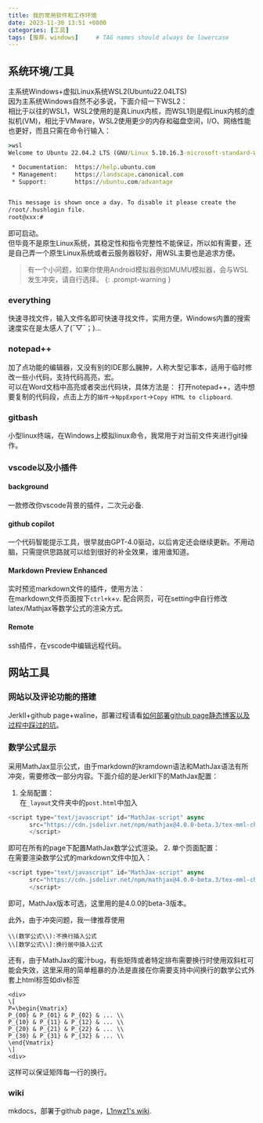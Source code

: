 ```yaml
---
title: 我的常用软件和工作环境
date: 2023-11-30 13:51 +0800
categories: [工具]
tags: [推荐，windows]     # TAG names should always be lowercase
---
```


## 系统环境/工具
主系统Windows+虚拟Linux系统WSL2(Ubuntu22.04LTS)  
因为主系统Windows自然不必多说，下面介绍一下WSL2：  
相比于以往的WSL1，WSL2使用的是真Linux内核，而WSL1则是假Linux内核的虚拟机(VM)，相比于VMware，WSL2使用更少的内存和磁盘空间，I/O、网络性能也更好，而且只需在命令行输入：  
```cmd 
>wsl
Welcome to Ubuntu 22.04.2 LTS (GNU/Linux 5.10.16.3-microsoft-standard-WSL2 x86_64)

 * Documentation:  https://help.ubuntu.com
 * Management:     https://landscape.canonical.com
 * Support:        https://ubuntu.com/advantage


This message is shown once a day. To disable it please create the
/root/.hushlogin file.
root@xxx:#
```

即可启动。  
但毕竟不是原生Linux系统，其稳定性和指令完整性不能保证，所以如有需要，还是自己弄一个原生Linux系统或者云服务器较好，用WSL主要也是追求方便。
> 有一个小问题，如果你使用Android模拟器例如MUMU模拟器，会与WSL发生冲突，请自行选择。
{: .prompt-warning }
### everything
快速寻找文件，输入文件名即可快速寻找文件，实用方便，Windows内置的搜索速度实在是太感人了(ˉ▽ˉ；)...
### notepad++
加了点功能的编辑器，又没有别的IDE那么臃肿，人称大型记事本，适用于临时修改一些小代码，支持代码高亮，宏。  
可以在Word文档中高亮或者突出代码块，具体方法是：
打开notepad++，选中想要复制的代码段，点击上方的`插件`->`NppExport`->`Copy HTML to clipboard`.
### gitbash
小型linux终端，在Windows上模拟linux命令，我常用于对当前文件夹进行git操作。

### vscode以及小插件

#### background
一款修改你vscode背景的插件，二次元必备.

#### github copilot
一个代码智能提示工具，很早就由GPT-4.0驱动，以后肯定还会继续更新。不用动脑，只需提供思路就可以给到很好的补全效果，谁用谁知道。

#### Markdown Preview Enhanced
实时预览markdown文件的插件，使用方法：  
在markdown文件页面按下`ctrl+k`+`v`.
配合网页，可在setting中自行修改latex/Mathjax等数学公式的渲染方式。

#### Remote
ssh插件，在vscode中编辑远程代码。

## 网站工具

### 网站以及评论功能的搭建
JerkII+github page+waline，部署过程请看[如何部署github page静态博客以及过程中踩过的坑](https://l1nwz1.cc/posts/Githubpage/)。

### 数学公式显示
采用MathJax显示公式，由于markdown的kramdown语法和MathJax语法有所冲突，需要修改一部分内容。下面介绍的是JerkII下的MathJax配置：  
1. 全局配置：  
在`_layout`文件夹中的`post.html`中加入
```javascript
<script type="text/javascript" id="MathJax-script" async
      src="https://cdn.jsdelivr.net/npm/mathjax@4.0.0-beta.3/tex-mml-chtml.js">
      </script>
```
即可在所有的page下配置MathJax数学公式渲染。
2. 单个页面配置：  
在需要渲染数学公式的markdown文件中加入：  
```javascript
<script type="text/javascript" id="MathJax-script" async
      src="https://cdn.jsdelivr.net/npm/mathjax@4.0.0-beta.3/tex-mml-chtml.js">
      </script>
```
即可，MathJax版本可选，这里用的是4.0.0的beta-3版本。

此外，由于冲突问题，我一律推荐使用
```
\\(数学公式\\):不换行插入公式
\\[数学公式\\]:换行居中插入公式
```

还有，由于MathJax的蜜汁bug，有些矩阵或者特定排布需要换行时使用双斜杠可能会失效，这里采用的简单粗暴的办法是直接在你需要支持中间换行的数学公式外套上html标签如div标签
```
<div>
\[
P=\begin{Vmatrix}
P_{00} & P_{01} & P_{02} & ... \\
P_{10} & P_{11} & P_{12} & ... \\
P_{20} & P_{21} & P_{22} & ... \\
P_{30} & P_{31} & P_{32} & ... \\
\end{Vmatrix}
\] 
<div>
```
这样可以保证矩阵每一行的换行。
### wiki
mkdocs，部署于github page，[L1nwz1's wiki](https://l1nwz1.cc/wiki/).

